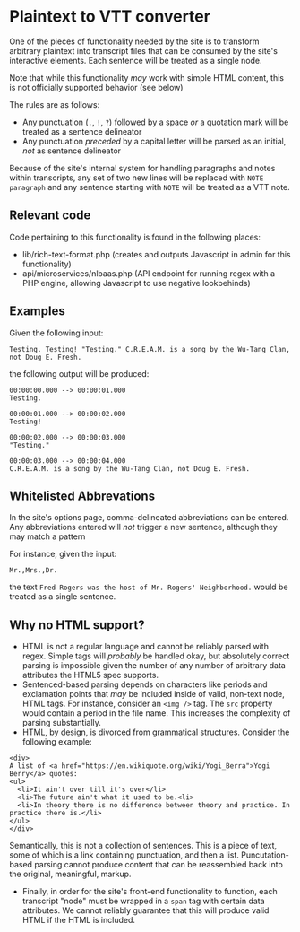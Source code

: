 # Plaintext to VTT converter

One of the pieces of functionality needed by the site is to transform arbitrary plaintext into transcript files that can be consumed by the site's interactive elements. Each sentence will be treated as a single node.

Note that while this functionality _may_ work with simple HTML content, this is not officially supported behavior (see below)

The rules are as follows:
* Any punctuation (`.`, `!`, `?`) followed by a space _or_ a quotation mark will be treated as a sentence delineator
* Any punctuation _preceded_ by a capital letter will be parsed as an initial, _not_ as sentence delineator

Because of the site's internal system for handling paragraphs and notes within transcripts, any set of two new lines will be replaced with `NOTE paragraph` and any sentence starting with `NOTE` will be treated as a VTT note.

## Relevant code
Code pertaining to this functionality is found in the following places:

* lib/rich-text-format.php (creates and outputs Javascript in admin for this functionality)
* api/microservices/nlbaas.php (API endpoint for running regex with a PHP engine, allowing Javascript to use negative lookbehinds)

## Examples
Given the following input:

```
Testing. Testing! "Testing." C.R.E.A.M. is a song by the Wu-Tang Clan, not Doug E. Fresh.
```

the following output will be produced:

```
00:00:00.000 --> 00:00:01.000
Testing.

00:00:01.000 --> 00:00:02.000
Testing!

00:00:02.000 --> 00:00:03.000
"Testing."

00:00:03.000 --> 00:00:04.000
C.R.E.A.M. is a song by the Wu-Tang Clan, not Doug E. Fresh.
```

## Whitelisted Abbrevations
In the site's options page, comma-delineated abbreviations can be entered. Any abbreviations entered will _not_ trigger a new sentence, although they may match a pattern

For instance, given the input:
```
Mr.,Mrs.,Dr.
```

the text `Fred Rogers was the host of Mr. Rogers' Neighborhood.` would be treated as a single sentence.

## Why no HTML support?
* HTML is not a regular language and cannot be reliably parsed with regex. Simple tags will _probably_ be handled okay, but absolutely correct parsing is impossible given the number of any number of arbitrary data attributes the HTML5 spec supports.
* Sentenced-based parsing depends on characters like periods and exclamation points that _may_ be included inside of valid, non-text node, HTML tags. For instance, consider an `<img />` tag. The `src` property would contain a period in the file name. This increases the complexity of parsing substantially.
* HTML, by design, is divorced from grammatical structures. Consider the following example:

```
<div>
A list of <a href="https://en.wikiquote.org/wiki/Yogi_Berra">Yogi Berry</a> quotes:
<ul>
  <li>It ain't over till it's over</li>
  <li>The future ain't what it used to be.<li>
  <li>In theory there is no difference between theory and practice. In practice there is.</li>
</ul>
</div>
```
Semantically, this is not a collection of sentences. This is a piece of text, some of which is a link containing punctuation, and then a list. Puncutation-based parsing cannot produce content that can be reassembled back into the original, meaningful, markup.
* Finally, in order for the site's front-end functionality to function, each transcript "node" must be wrapped in a `span` tag with certain data attributes. We cannot reliably guarantee that this will produce valid HTML if the HTML is included.
